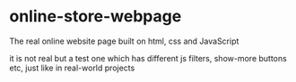 # online-store-webpage
The real online website page built on html, css and JavaScript

it is not real but a test one which has different js filters, show-more buttons etc, just like in real-world projects
